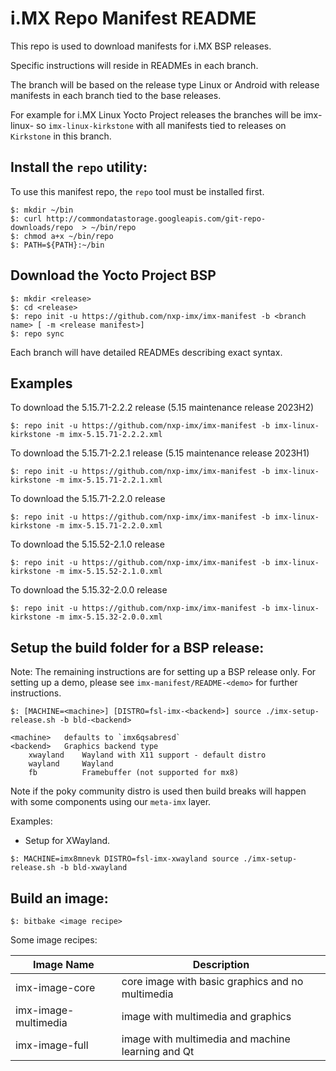 i.MX Repo Manifest README
=========================

This repo is used to download manifests for i.MX BSP releases.

Specific instructions will reside in READMEs in each branch.

The branch will be based on the release type Linux or Android with release manifests in each branch tied to the base releases.

For example for i.MX Linux Yocto Project releases the branches will be imx-linux-<Yocto Project release> so `imx-linux-kirkstone` with
all manifests tied to releases on `Kirkstone` in this branch.

Install the `repo` utility:
---------------------------

To use this manifest repo, the `repo` tool must be installed first.

```
$: mkdir ~/bin
$: curl http://commondatastorage.googleapis.com/git-repo-downloads/repo  > ~/bin/repo
$: chmod a+x ~/bin/repo
$: PATH=${PATH}:~/bin
```

Download the Yocto Project BSP
------------------------------

```
$: mkdir <release>
$: cd <release>
$: repo init -u https://github.com/nxp-imx/imx-manifest -b <branch name> [ -m <release manifest>]
$: repo sync
```

Each branch will have detailed READMEs describing exact syntax.

Examples
--------

To download the 5.15.71-2.2.2 release (5.15 maintenance release 2023H2)
```
$: repo init -u https://github.com/nxp-imx/imx-manifest -b imx-linux-kirkstone -m imx-5.15.71-2.2.2.xml
```
To download the 5.15.71-2.2.1 release (5.15 maintenance release 2023H1)
```
$: repo init -u https://github.com/nxp-imx/imx-manifest -b imx-linux-kirkstone -m imx-5.15.71-2.2.1.xml
```
To download the 5.15.71-2.2.0 release
```
$: repo init -u https://github.com/nxp-imx/imx-manifest -b imx-linux-kirkstone -m imx-5.15.71-2.2.0.xml
```
To download the 5.15.52-2.1.0 release
```
$: repo init -u https://github.com/nxp-imx/imx-manifest -b imx-linux-kirkstone -m imx-5.15.52-2.1.0.xml
```
To download the 5.15.32-2.0.0 release
```
$: repo init -u https://github.com/nxp-imx/imx-manifest -b imx-linux-kirkstone -m imx-5.15.32-2.0.0.xml
```

Setup the build folder for a BSP release:
-----------------------------------------

Note: The remaining instructions are for setting up a BSP release only. For setting
up a demo, please see `imx-manifest/README-<demo>` for further instructions.

```
$: [MACHINE=<machine>] [DISTRO=fsl-imx-<backend>] source ./imx-setup-release.sh -b bld-<backend>

<machine>   defaults to `imx6qsabresd`
<backend>   Graphics backend type
    xwayland    Wayland with X11 support - default distro
    wayland     Wayland
    fb          Framebuffer (not supported for mx8)
```

Note if the poky community distro is used then build breaks will happen with some
components using our `meta-imx` layer.

Examples:
- Setup for XWayland.
```
$: MACHINE=imx8mnevk DISTRO=fsl-imx-xwayland source ./imx-setup-release.sh -b bld-xwayland
```

Build an image:
---------------

```
$: bitbake <image recipe>
```

Some image recipes:

Image Name           | Description
---------------------|---------------------------------------------------
imx-image-core       | core image with basic graphics and no multimedia
imx-image-multimedia | image with multimedia and graphics
imx-image-full       | image with multimedia and machine learning and Qt

